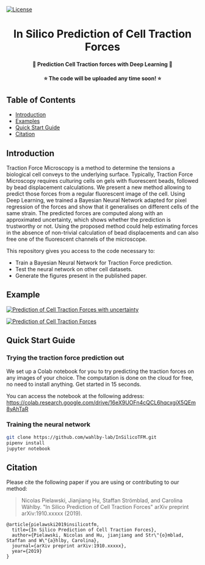 [![License](https://img.shields.io/github/license/wahlby-lab/insilicotfm?style=flat-square)](https://opensource.org/licenses/MIT)

<h1 align="center">In Silico Prediction of Cell Traction Forces</h1>
<h4 align="center">🧫 Prediction Cell Traction forces with Deep Learning 🤖</h4>
<h4 align="center">⭐️ The code will be uploaded any time soon! ⭐️</h4>

## Table of Contents

- [Introduction](#introduction)
- [Examples](#examples)
- [Quick Start Guide](#quick-start-guide)
- [Citation](#citation)

## Introduction
Traction Force Microscopy is a method to determine the tensions a biological cell conveys to the underlying surface. Typically, Traction Force Microscopy requires culturing cells on gels with fluorescent beads, followed by bead displacement calculations. We present a new method allowing to predict those forces from a regular fluorescent image of the cell. Using Deep Learning, we trained a Bayesian Neural Network adapted for pixel regression of the forces and show that it generalises on different cells of the same strain. The predicted forces are computed along with an approximated uncertainty, which shows whether the prediction is trustworthy or not. Using the proposed method could help estimating forces in the absence of non-trivial calculation of bead displacements and can also free one of the fluorescent channels of the microscope.

This repository gives you access to the code necessary to:
* Train a Bayesian Neural Network for Traction Force prediction.
* Test the neural network on other cell datasets.
* Generate the figures present in the published paper.

## Example
[![Prediction of Cell Traction Forces with uncertainty](http://img.youtube.com/vi/U9-Tn9ojXAU/0.jpg)](https://youtu.be/U9-Tn9ojXAU "In Silico Prediction of Cell Traction Forces - Uncertainty")

[![Prediction of Cell Traction Forces](http://img.youtube.com/vi/QhzNmrA42T4/0.jpg)](https://youtu.be/QhzNmrA42T4 "In Silico Prediction of Cell Traction Forces")

## Quick Start Guide

### Trying the traction force prediction out
We set up a Colab notebook for you to try predicting the traction forces on any images of your choice. The computation is done on the cloud for free, no need to install anything. Get started in 15 seconds.

You can access the notebook at the following address: https://colab.research.google.com/drive/16eX9UOFn4cQCL6hqcxgiX5QEm8yAhTaR

### Training the neural network
```bash
git clone https://github.com/wahlby-lab/InSilicoTFM.git
pipenv install
jupyter notebook
```

## Citation
Please cite the following paper if you are using or contributing to our method:

>Nicolas Pielawski, Jianjiang Hu, Staffan Strömblad, and Carolina Wählby. "In Silico Prediction of Cell Traction Forces" arXiv preprint arXiv:1910.xxxxx (2019).

```
@article{pielawski2019insilicotfm,
  title={In Silico Prediction of Cell Traction Forces},
  author={Pielawski, Nicolas and Hu, jianjiang and Str\"{o}mblad, Staffan and W\"{a}hlby, Carolina},
  journal={arXiv preprint arXiv:1910.xxxxx},
  year={2019}
}
```